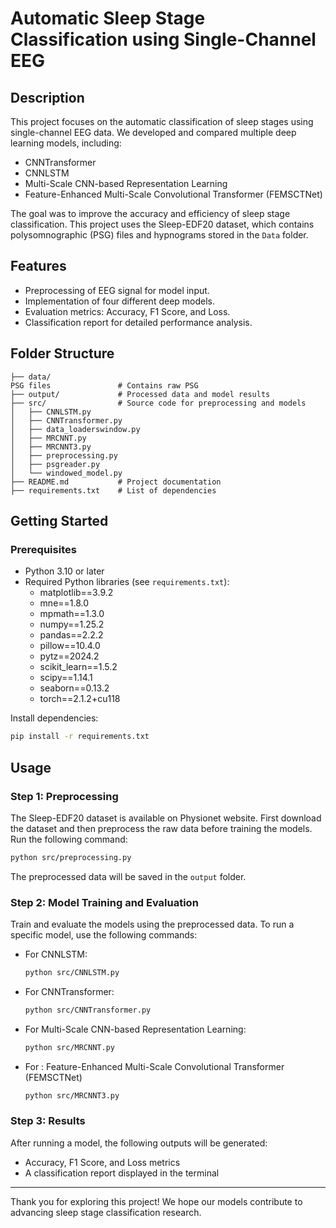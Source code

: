 # Automatic Sleep Stage Classification using Single-Channel EEG

## Description
This project focuses on the automatic classification of sleep stages using single-channel EEG data. We developed and compared multiple deep learning models, including:

- CNNTransformer
- CNNLSTM
- Multi-Scale CNN-based Representation Learning
- Feature-Enhanced Multi-Scale Convolutional Transformer (FEMSCTNet)

The goal was to improve the accuracy and efficiency of sleep stage classification. This project uses the Sleep-EDF20 dataset, which contains polysomnographic (PSG) files and hypnograms stored in the `Data` folder.

## Features
- Preprocessing of EEG signal for model input.
- Implementation of four different deep models.
- Evaluation metrics: Accuracy, F1 Score, and Loss.
- Classification report for detailed performance analysis.

## Folder Structure
```
├── data/
PSG files               # Contains raw PSG 
├── output/             # Processed data and model results
├── src/                # Source code for preprocessing and models
│   ├── CNNLSTM.py
│   ├── CNNTransformer.py
│   ├── data_loaderswindow.py
│   ├── MRCNNT.py
│   ├── MRCNNT3.py
│   ├── preprocessing.py
│   ├── psgreader.py
│   └── windowed_model.py
├── README.md           # Project documentation
├── requirements.txt    # List of dependencies
```

## Getting Started
### Prerequisites
- Python 3.10 or later
- Required Python libraries (see `requirements.txt`):
  - matplotlib==3.9.2
  - mne==1.8.0
  - mpmath==1.3.0
  - numpy==1.25.2
  - pandas==2.2.2
  - pillow==10.4.0
  - pytz==2024.2
  - scikit_learn==1.5.2
  - scipy==1.14.1
  - seaborn==0.13.2
  - torch==2.1.2+cu118

   

Install dependencies:
   ```bash
   pip install -r requirements.txt
   ```

## Usage
### Step 1: Preprocessing
The Sleep-EDF20 dataset is available on Physionet website. First download the dataset and then preprocess the raw data before training the models. Run the following command:
```bash
python src/preprocessing.py
```
The preprocessed data will be saved in the `output` folder.

### Step 2: Model Training and Evaluation
Train and evaluate the models using the preprocessed data. To run a specific model, use the following commands:

- For CNNLSTM:
  ```bash
  python src/CNNLSTM.py
  ```

- For CNNTransformer:
  ```bash
  python src/CNNTransformer.py
  ```

- For Multi-Scale CNN-based Representation Learning:
  ```bash
  python src/MRCNNT.py
  ```

- For : Feature-Enhanced Multi-Scale Convolutional Transformer (FEMSCTNet)
  ```bash
  python src/MRCNNT3.py
  ```

### Step 3: Results
After running a model, the following outputs will be generated:
- Accuracy, F1 Score, and Loss metrics
- A classification report displayed in the terminal





---

Thank you for exploring this project! We hope our models contribute to advancing sleep stage classification research.

